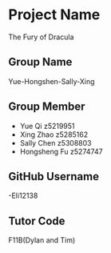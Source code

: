 # Project Name
The Fury of Dracula

## Group Name
Yue-Hongshen-Sally-Xing 

## Group Member
- Yue Qi z5219951
- Xing Zhao z5285162
- Sally Chen z5308803
- Hongsheng Fu z5274747

## GitHub Username
-Eli12138

## Tutor Code
F11B(Dylan and Tim)
